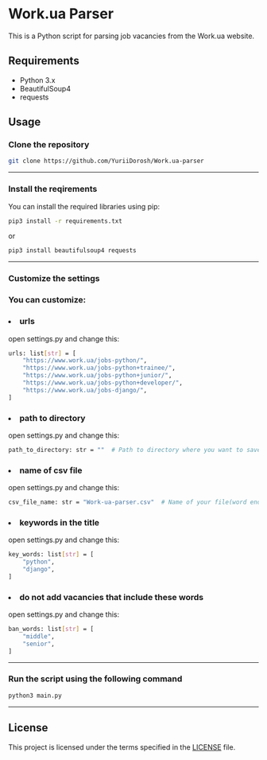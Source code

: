# Work.ua Parser

This is a Python script for parsing job vacancies from the Work.ua website. 

## Requirements

- Python 3.x
- BeautifulSoup4
- requests


## Usage

### Clone the repository
```bash
git clone https://github.com/YuriiDorosh/Work.ua-parser
```

---

### Install the reqirements

You can install the required libraries using pip:

```bash
pip3 install -r requirements.txt
```

or

```bash
pip3 install beautifulsoup4 requests
```

---

### Customize the settings

### You can customize:

### <li>urls</li>

open settings.py and change this:

```bash
urls: list[str] = [
    "https://www.work.ua/jobs-python/",
    "https://www.work.ua/jobs-python+trainee/",
    "https://www.work.ua/jobs-python+junior/",
    "https://www.work.ua/jobs-python+developer/",
    "https://www.work.ua/jobs-django/",
]
```

### <li>path to directory</li>

open settings.py and change this:

```bash
path_to_directory: str = ""  # Path to directory where you want to save file with vacancies.
```

### <li>name of csv file</li>

open settings.py and change this:

```bash
csv_file_name: str = "Work-ua-parser.csv"  # Name of your file(word ending: .csv)
```

### <li>keywords in the title</li>

open settings.py and change this:

```bash
key_words: list[str] = [
    "python",
    "django",
]
```

### <li>do not add vacancies that include these words</li>

open settings.py and change this:

```bash
ban_words: list[str] = [
    "middle",
    "senior",
]
```

---

### Run the script using the following command
```bash
python3 main.py
```

---

## License

This project is licensed under the terms specified in the [LICENSE](LICENSE) file.






